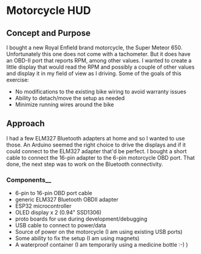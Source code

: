 # Motorcycle HUD
## Concept and Purpose
I bought a new Royal Enfield brand motorcycle, the Super Meteor 650. Unfortunately this one does not come with a tachometer. 
But it does have an OBD-II port that reports RPM, among other values. I wanted to create a little display that would read the
RPM and possibly a couple of other values and display it in my field of view as I driving. Some of the goals of this exercise:
- No modifications to the existing bike wiring to avoid warranty issues
- Ability to detach/move the setup as needed
- Minimize running wires around the bike

## Approach
I had a few ELM327 Bluetooth adapters at home and so I wanted to use those. An Arduino seemed the right choice to drive the 
displays and if it could connect to the ELM327 adapter that'd be perfect. I bought a short cable to connect the 16-pin adapter
to the 6-pin motorcycle OBD port. That done, the next step was to work on the Bluetooth connectivity.

### Components__
- 6-pin to 16-pin OBD port cable
- generic ELM327 Bluetooth OBDII adapter
- ESP32 microcontroller
- OLED display x 2 (0.94" SSD1306)
- proto boards for use during development/debugging
- USB cable to connect to power/data
- Source of power on the motorcycle (I am using existing USB ports)
- Some ability to fix the setup (I am using magnets)
- A waterproof container (I am temporarily using a medicine bottle :-) )

